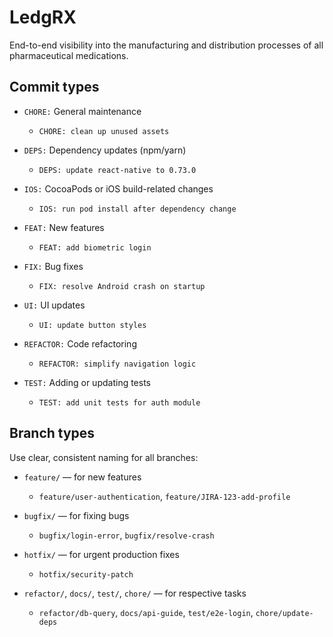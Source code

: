 # LedgRX
End-to-end visibility into the manufacturing and distribution processes of all pharmaceutical medications.

## Commit types

- `CHORE:` General maintenance  
  - `CHORE: clean up unused assets`

- `DEPS:` Dependency updates (npm/yarn)  
  - `DEPS: update react-native to 0.73.0`

- `IOS:` CocoaPods or iOS build-related changes  
  - `IOS: run pod install after dependency change`

- `FEAT:` New features  
  - `FEAT: add biometric login`

- `FIX:` Bug fixes  
  - `FIX: resolve Android crash on startup`

- `UI:` UI updates  
  - `UI: update button styles`

- `REFACTOR:` Code refactoring  
  - `REFACTOR: simplify navigation logic`

- `TEST:` Adding or updating tests  
  - `TEST: add unit tests for auth module`
 
## Branch types

Use clear, consistent naming for all branches:

- `feature/` — for new features
  - `feature/user-authentication`, `feature/JIRA-123-add-profile`

- `bugfix/` — for fixing bugs  
  - `bugfix/login-error`, `bugfix/resolve-crash`

- `hotfix/` — for urgent production fixes  
  - `hotfix/security-patch`

- `refactor/`, `docs/`, `test/`, `chore/` — for respective tasks  
  - `refactor/db-query`, `docs/api-guide`, `test/e2e-login`, `chore/update-deps`
